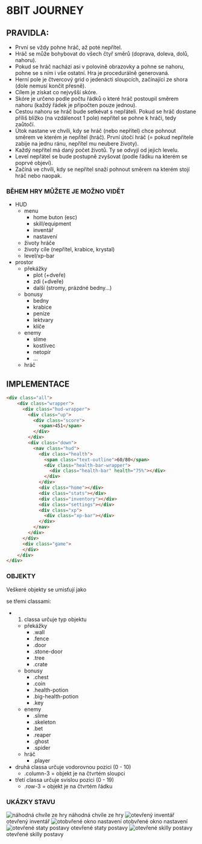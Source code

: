 # 8BIT JOURNEY

## PRAVIDLA:
- První se vždy pohne hráč, až poté nepřítel.
- Hráč se může bohybovat do všech čtyř směrů (doprava, doleva, dolů, nahoru).
- Pokud se hráč nacházi asi v polovině obrazovky a pohne se nahoru, pohne se s ním i vše ostatní. Hra je procedurálně generovaná.
- Herní pole je čtvercový grid o jedenácti sloupcích, začínající ze shora (dole nemusí končit přesně).
- Cílem je získat co nejvyšší skóre.
- Skóre je určeno podle počtu řádků o které hráč postoupil směrem nahoru (každý řádek je připočten pouze jednou).
- Cestou nahoru se hráč bude setkévat s nepřáteli.  Pokud se hráč dostane příliš blížko (na vzdálenost 1 pole) nepřítel se pohne k hráči, tedy zaůtočí.
- Útok nastane ve chvíli, kdy se hráč (nebo nepřítel) chce pohnout směrem ve kterém je nepřítel (hráč). První útočí hráč (= pokud nepřítele zabije na jednu ránu, nepřítel mu neubere životy).
- Každý nepřítel má daný počet životů. Ty se odvyjí od jejich levelu.
- Level nepřátel se bude postupně zvyšovat (podle řádku na kterém se poprvé objeví).
- Začíná ve chvíli, kdy se nepřítel snaží pohnout směrem na kterém stojí hráč nebo naopak.

### BĚHEM HRY MŮŽETE JE MOŽNO VIDĚT
- HUD
    - menu
        - home buton (esc)
        - skill/equipment
        - inventář
        - nastavení
    - životy hráče
    - životy cíle (nepřítel, krabice, krystal)
    - level/xp-bar
- prostor
    - překážky
        - plot (+dveře)
        - zdi (+dveře)
        - další (stromy, prázdné bedny...)
    - bonusy
        - bedny
        - krabice
        - peníze
        - lektvary
        - klíče
    - enemy
        - slime
        - kostlivec
        - netopír
        - ...
    - hráč

## IMPLEMENTACE

```html
<div class="all">
    <div class="wrapper">
      <div class="hud-wrapper">
        <div class="up">
          <div class="score">
            <span>451</span>
          </div>
        </div>
        <div class="down">
          <nav class="hud">
            <div class="health">
              <span class="text-outline">60/80</span>
              <div class="health-bar-wrapper">
                <div class="health-bar" health="75%"></div>
              </div>
            </div>
            <div class="home"></div>
            <div class="stats"></div>
            <div class="inventory"></div>
            <div class="settings"></div>
            <div class="xp">
              <div class="xp-bar"></div>
            </div>
          </nav>
        </div>
      </div>
      <div class="game">
      </div>
    </div>
</div>
```

### OBJEKTY
Veškeré objekty se umisťují jako <div> se třemi classami:
- 1. classa určuje typ objektu
    - překážky
        - .wall 
        - .fence 
        - .door 
        - .stone-door 
        - .tree 
        - .crate
    - bonusy
        - .chest
        - .coin
        - .health-potion
        - .big-health-potion
        - .key
    - enemy
        - .slime
        - .skeleton
        - .bet
        - .reaper
        - .ghost
        - .spider
    - hráč
        - .player
- druhá classa určuje vodorovnou pozici (0 - 10)
    - .column-3 = objekt je na čtvrtém sloupci
- třetí classa určuje svislou pozici  (0 - 19)
    - .row-3 = objekt je na čtvrtém řádku

### UKÁZKY STAVU

![náhodná chvíle ze hry](./game.png)
náhodná chvíle ze hry
![otevřený inventář](./inventory.png)
otevřený inventář
![otobvřené okno nastavení](./settings.png)
otobvřené okno nastavení
![otevřené staty postavy](./stats.png)
otevřené staty postavy
![otevřené skilly postavy](./skills.png)
otevřené skilly postavy